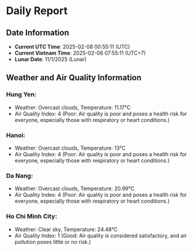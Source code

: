 # Daily Report
## Date Information
- **Current UTC Time**: 2025-02-08 00:55:11 (UTC)
- **Current Vietnam Time**: 2025-02-08 07:55:11 (UTC+7)
- **Lunar Date**: 11/1/2025 (Lunar)

## Weather and Air Quality Information

### Hung Yen:
- Weather: Overcast clouds, Temperature: 11.17°C
- Air Quality Index: 4 (Poor: Air quality is poor and poses a health risk for everyone, especially those with respiratory or heart conditions.)

### Hanoi:
- Weather: Overcast clouds, Temperature: 13°C
- Air Quality Index: 4 (Poor: Air quality is poor and poses a health risk for everyone, especially those with respiratory or heart conditions.)

### Da Nang:
- Weather: Overcast clouds, Temperature: 20.99°C
- Air Quality Index: 4 (Poor: Air quality is poor and poses a health risk for everyone, especially those with respiratory or heart conditions.)

### Ho Chi Minh City:
- Weather: Clear sky, Temperature: 24.48°C
- Air Quality Index: 1 (Good: Air quality is considered satisfactory, and air pollution poses little or no risk.)
